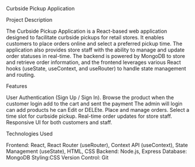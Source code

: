 Curbside Pickup Application



Project Description

The Curbside Pickup Application is a React-based web application designed to facilitate curbside pickups for retail stores. It enables customers to place orders online and select a preferred pickup time. The application also provides store staff with the ability to manage and update order statuses in real-time. The backend is powered by MongoDB to store and retrieve order information, and the frontend leverages various React hooks (useState, useContext, and useRouter) to handle state management and routing.

Features

User Authentication (Sign Up / Sign In).
Browse  the product when the customer login add to the cart and sent the payment
The admin will login can  add products he can Edit or DELEte.
Place and manage orders.
Select a time slot for curbside pickup.
Real-time order updates for store staff.
Responsive UI for both customers and staff.


Technologies Used

Frontend: React, React Router (useRouter), Context API (useContext), State Management (useState), HTML, CSS
Backend: Node.js, Express
Database: MongoDB
Styling:CSS
Version Control: Git